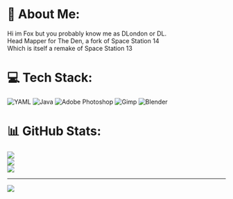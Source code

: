 # 💫 About Me:
Hi im Fox  but you probably know me as DLondon or DL.<br>Head Mapper for The Den, a fork of Space Station 14<br>Which is itself a remake of Space Station 13


# 💻 Tech Stack:
![YAML](https://img.shields.io/badge/yaml-%23ffffff.svg?style=for-the-badge&logo=yaml&logoColor=151515) ![Java](https://img.shields.io/badge/java-%23ED8B00.svg?style=for-the-badge&logo=openjdk&logoColor=white) ![Adobe Photoshop](https://img.shields.io/badge/adobe%20photoshop-%2331A8FF.svg?style=for-the-badge&logo=adobe%20photoshop&logoColor=white) ![Gimp](https://img.shields.io/badge/Gimp-657D8B?style=for-the-badge&logo=gimp&logoColor=FFFFFF) ![Blender](https://img.shields.io/badge/blender-%23F5792A.svg?style=for-the-badge&logo=blender&logoColor=white)
# 📊 GitHub Stats:
![](https://github-readme-stats.vercel.app/api?username=therealDLondon&theme=default&hide_border=true&include_all_commits=false&count_private=false)<br/>
![](https://github-readme-streak-stats.herokuapp.com/?user=therealDLondon&theme=default&hide_border=true)<br/>
![](https://github-readme-stats.vercel.app/api/top-langs/?username=therealDLondon&theme=default&hide_border=true&include_all_commits=false&count_private=false&layout=compact)

---
[![](https://visitcount.itsvg.in/api?id=therealDLondon&icon=0&color=0)](https://visitcount.itsvg.in)

<!-- Proudly created with GPRM ( https://gprm.itsvg.in ) -->

